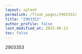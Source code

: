 ```yaml
---
layout: splash
permalink: /float_pages/2903353/
title: "2903353"
author_profile: false
last_modified_at: 2025-06-13
toc: false
---
```

 
2903353
